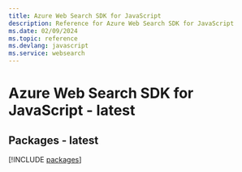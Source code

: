 ```yaml
---
title: Azure Web Search SDK for JavaScript
description: Reference for Azure Web Search SDK for JavaScript
ms.date: 02/09/2024
ms.topic: reference
ms.devlang: javascript
ms.service: websearch
---
```

# Azure Web Search SDK for JavaScript - latest
## Packages - latest
[!INCLUDE [packages](web-search-index.md)]
